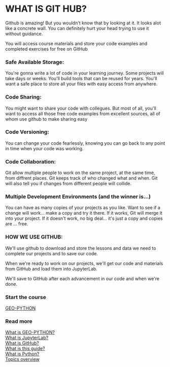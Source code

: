 # WHAT IS GIT HUB?

Github is amazing! But you wouldn't know that by looking at it. It looks alot like a concrete wall. You can definitely hurt your head trying to use it without guidance.

You will access course materials and store your code examples and completed exercises for free on GitHub  
### Safe Available Storage:
You're gonna write a lot of code in your learning journey. Some projects will take days or weeks. You'll build tools that can be reused for years. You'll want a safe place to store all your files with easy access from anywhere. 

### Code Sharing:
You might want to share your code with collegues. But most of all, you'll want to access all those free code examples from excellent sources, all of whom use github to make sharing easy  

### Code Versioning:
You can change your code fearlessly, knowing you can go back to any point in time when your code was working.

### Code Collaboration:
Git allow multiple people to work on the same project, at the same time, from diffrent places. Git keeps track of who changed what and when. Git will also tell you if changes from different people will collide.

### Multiple Development Environments (and the winner is...)
You can have as many copies of your projects as you like. Want to see if a change will work... make a copy and try it there. If it works, Git will merge it into your project. If it doesn't work, no big deal... it's just a copy and copies are ... free.

### HOW WE USE GITHUB:
We'll use github to download and store the lessons and data we need to complete our projects and to save our code. 

When we're ready to work on our projects, we'll get our code and materials from GitHub and load them into JupyterLab.

We'll save to GitHub after each advancement in our code and when we're done. 



### Start the course
[  GEO-PYTHON  ](https://geo-python-site.readthedocs.io/en/latest/)  

### Read more
[  What is GEO-PYTHON?     ](what_is_geopython.md)  
[  What is JupyterLab?  ](what_is_jupyterlab.md)  
[  What is GitHub?  ](what_is_github.md)  
[  What is this guide?   ](what_is_this_guide.md)  
[  What is Python?  ](what_is_python.md)  
[  Topics overview  ](topics_overview.md)  




